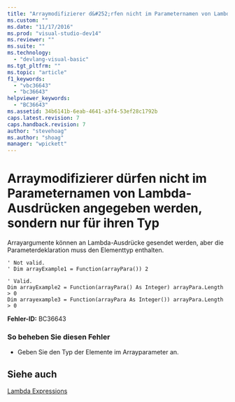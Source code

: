 ```yaml
---
title: "Arraymodifizierer d&#252;rfen nicht im Parameternamen von Lambda-Ausdr&#252;cken angegeben werden, sondern nur f&#252;r ihren Typ | Microsoft Docs"
ms.custom: ""
ms.date: "11/17/2016"
ms.prod: "visual-studio-dev14"
ms.reviewer: ""
ms.suite: ""
ms.technology: 
  - "devlang-visual-basic"
ms.tgt_pltfrm: ""
ms.topic: "article"
f1_keywords: 
  - "vbc36643"
  - "bc36643"
helpviewer_keywords: 
  - "BC36643"
ms.assetid: 34b6141b-6eab-4641-a3f4-53ef28c1792b
caps.latest.revision: 7
caps.handback.revision: 7
author: "stevehoag"
ms.author: "shoag"
manager: "wpickett"
---
```

# Arraymodifizierer d&#252;rfen nicht im Parameternamen von Lambda-Ausdr&#252;cken angegeben werden, sondern nur f&#252;r ihren Typ
Arrayargumente können an Lambda\-Ausdrücke gesendet werden, aber die Parameterdeklaration muss den Elementtyp enthalten.  
  
```vb#  
' Not valid.  
' Dim arrayExample1 = Function(arrayPara()) 2  
  
' Valid.  
Dim arrayExample2 = Function(arrayPara() As Integer) arrayPara.Length > 0  
Dim arrayexample3 = Function(arrayPara As Integer()) arrayPara.Length > 0  
```  
  
 **Fehler\-ID:** BC36643  
  
### So beheben Sie diesen Fehler  
  
-   Geben Sie den Typ der Elemente im Arrayparameter an.  
  
## Siehe auch  
 [Lambda Expressions](../../visual-basic/programming-guide/language-features/procedures/lambda-expressions.md)